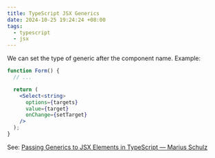 ```yaml
---
title: TypeScript JSX Generics
date: 2024-10-25 19:24:24 +08:00
tags:
  - typescript
  - jsx
---
```


We can set the type of generic after the component name. Example:

```jsx
function Form() {
  // ...

  return (
    <Select<string>
      options={targets}
      value={target}
      onChange={setTarget}
    />
  );
}
```

See: [Passing Generics to JSX Elements in TypeScript — Marius Schulz](https://mariusschulz.com/blog/passing-generics-to-jsx-elements-in-typescript)
